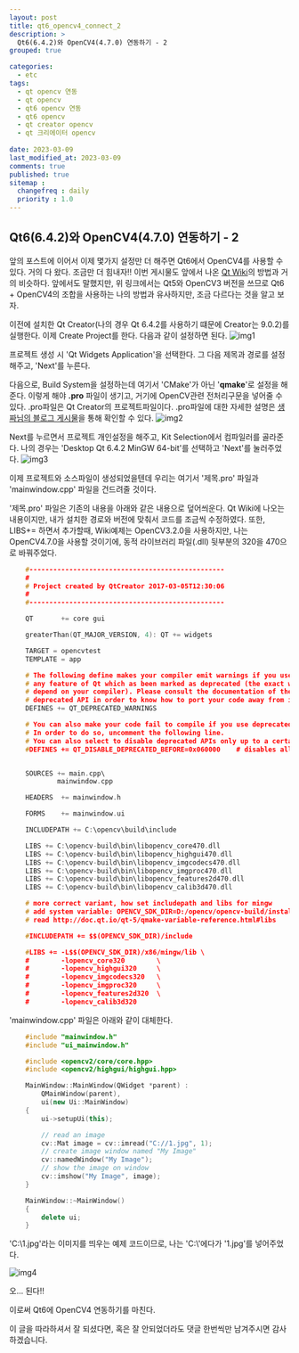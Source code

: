 ```yaml
---
layout: post
title: qt6_opencv4_connect_2
description: >
  Qt6(6.4.2)와 OpenCV4(4.7.0) 연동하기 - 2
grouped: true

categories:
  - etc
tags:
  - qt opencv 연동
  - qt opencv
  - qt6 opencv 연동
  - qt6 opencv
  - qt creator opencv
  - qt 크리에이터 opencv
 
date: 2023-03-09
last_modified_at: 2023-03-09
comments: true
published: true
sitemap :
  changefreq : daily
  priority : 1.0
---
```

Qt6(6.4.2)와 OpenCV4(4.7.0) 연동하기 - 2
---

앞의 포스트에 이어서 이제 몇가지 설정만 더 해주면 Qt6에서 OpenCV4를 사용할 수 있다.
거의 다 왔다. 조금만 더 힘내자!!
이번 게시물도 앞에서 나온 [Qt Wiki](https://wiki.qt.io/How_to_setup_Qt_and_openCV_on_Windows)의 방법과 거의 비슷하다. 앞에서도 말했지만, 위 링크에서는 Qt5와 OpenCV3 버전을 쓰므로 Qt6 + OpenCV4의 조합을 사용하는 나의 방법과 유사하지만, 조금 다르다는 것을 알고 보자.

이전에 설치한 Qt Creator(나의 경우 Qt 6.4.2를 사용하기 떄문에 Creator는 9.0.2)를 실행한다. 이제 Create Project를 한다. 다음과 같이 설정하면 된다.
![img1](/assets/img/etc/qt6_opencv4_connect_2/qt_widgets_application.png)

프로젝트 생성 시 'Qt Widgets Application'을 선택한다.
그 다음 제목과 경로를 설정해주고, 'Next'를 누른다.

다음으로, Build System을 설정하는데 여기서 'CMake'가 아닌 '**qmake**'로 설정을 해준다. 이렇게 해야 **.pro** 파일이 생기고, 거기에 OpenCV관련 전처리구문을 넣어줄 수 있다. .pro파일은 Qt Creator의 프로젝트파일이다. .pro파일에 대한 자세한 설명은 [생짜님의 블로그 게시물](https://saengjja.tistory.com/145)을 통해 확인할 수 있다.
![img2](/assets/img/etc/qt6_opencv4_connect_2/qmake.png)

Next를 누르면서 프로젝트 개인설정을 해주고, Kit Selection에서 컴파일러를 골라준다. 나의 경우는 'Desktop Qt 6.4.2 MinGW 64-bit'를 선택하고 'Next'를 눌러주었다.
![img3](/assets/img/etc/qt6_opencv4_connect_2/kit_selection.png)

이제 프로젝트와 소스파일이 생성되었을텐데 우리는 여기서 '제목.pro' 파일과 'mainwindow.cpp' 파일을 건드려줄 것이다. 

'제목.pro' 파일은 기존의 내용을 아래와 같은 내용으로 덮어씌운다.
Qt Wiki에 나오는 내용이지만, 내가 설치한 경로와 버전에 맞춰서 코드를 조금씩 수정하였다. 
또한, LIBS+= 하면서 추가할때, Wiki예제는 OpenCV3.2.0을 사용하지만, 나는 OpenCV4.7.0을 사용할 것이기에, 동적 라이브러리 파일(.dll) 뒷부분의 320을 470으로 바꿔주었다.

``` c++
    #-------------------------------------------------
    #
    # Project created by QtCreator 2017-03-05T12:30:06
    #
    #-------------------------------------------------

    QT       += core gui

    greaterThan(QT_MAJOR_VERSION, 4): QT += widgets

    TARGET = opencvtest
    TEMPLATE = app

    # The following define makes your compiler emit warnings if you use
    # any feature of Qt which as been marked as deprecated (the exact warnings
    # depend on your compiler). Please consult the documentation of the
    # deprecated API in order to know how to port your code away from it.
    DEFINES += QT_DEPRECATED_WARNINGS

    # You can also make your code fail to compile if you use deprecated APIs.
    # In order to do so, uncomment the following line.
    # You can also select to disable deprecated APIs only up to a certain version of Qt.
    #DEFINES += QT_DISABLE_DEPRECATED_BEFORE=0x060000    # disables all the APIs deprecated before Qt 6.0.0


    SOURCES += main.cpp\
            mainwindow.cpp

    HEADERS  += mainwindow.h

    FORMS    += mainwindow.ui

    INCLUDEPATH += C:\opencv\build\include

    LIBS += C:\opencv-build\bin\libopencv_core470.dll
    LIBS += C:\opencv-build\bin\libopencv_highgui470.dll
    LIBS += C:\opencv-build\bin\libopencv_imgcodecs470.dll
    LIBS += C:\opencv-build\bin\libopencv_imgproc470.dll
    LIBS += C:\opencv-build\bin\libopencv_features2d470.dll
    LIBS += C:\opencv-build\bin\libopencv_calib3d470.dll

    # more correct variant, how set includepath and libs for mingw
    # add system variable: OPENCV_SDK_DIR=D:/opencv/opencv-build/install
    # read http://doc.qt.io/qt-5/qmake-variable-reference.html#libs

    #INCLUDEPATH += $$(OPENCV_SDK_DIR)/include

    #LIBS += -L$$(OPENCV_SDK_DIR)/x86/mingw/lib \
    #        -lopencv_core320        \
    #        -lopencv_highgui320     \
    #        -lopencv_imgcodecs320   \
    #        -lopencv_imgproc320     \
    #        -lopencv_features2d320  \
    #        -lopencv_calib3d320
```

'mainwindow.cpp' 파일은 아래와 같이 대체한다.
``` c++
    #include "mainwindow.h"
    #include "ui_mainwindow.h"

    #include <opencv2/core/core.hpp>
    #include <opencv2/highgui/highgui.hpp>

    MainWindow::MainWindow(QWidget *parent) :
        QMainWindow(parent),
        ui(new Ui::MainWindow)
    {
        ui->setupUi(this);

        // read an image
        cv::Mat image = cv::imread("C://1.jpg", 1);
        // create image window named "My Image"
        cv::namedWindow("My Image");
        // show the image on window
        cv::imshow("My Image", image);
    }

    MainWindow::~MainWindow()
    {
        delete ui;
    }
```

'C:\1.jpg'라는 이미지를 띄우는 예제 코드이므로, 나는 'C:\\'에다가 '1.jpg'를 넣어주었다.

![img4](/assets/img/etc/qt6_opencv4_connect_2/my_image.png)

오... 된다!! 

이로써 Qt6에 OpenCV4 연동하기를 마친다.

이 글을 따라하셔서 잘 되셨다면, 혹은 잘 안되었더라도 댓글 한번씩만 남겨주시면 감사하겠습니다.